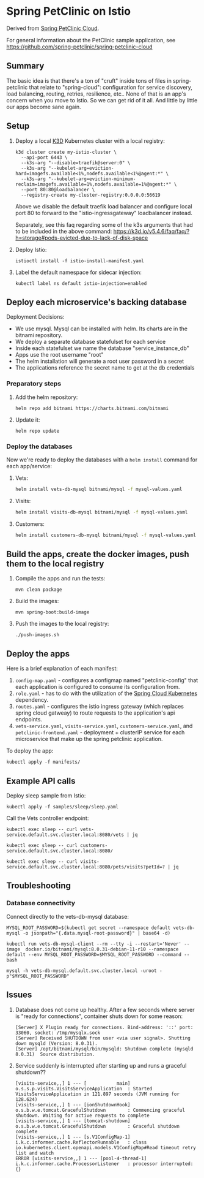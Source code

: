 # Spring PetClinic on Istio

Derived from [Spring PetClinic Cloud](https://github.com/spring-petclinic/spring-petclinic-cloud).

For general information about the PetClinic sample application, see https://github.com/spring-petclinic/spring-petclinic-cloud

## Summary

The basic idea is that there's a ton of "cruft" inside tons of files in spring-petclinic that relate to "spring-cloud": configuration for service discovery, load balancing, routing, retries, resilience, etc.. None of that is an app's concern when you move to Istio. So we can get rid of it all. And little by little our apps become sane again.

## Setup

1. Deploy a local [K3D](https://k3d.io/) Kubernetes cluster with a local registry:

    ```shell
    k3d cluster create my-istio-cluster \
      --api-port 6443 \
      --k3s-arg "--disable=traefik@server:0" \
      --k3s-arg "--kubelet-arg=eviction-hard=imagefs.available<1%,nodefs.available<1%@agent:*" \
      --k3s-arg "--kubelet-arg=eviction-minimum-reclaim=imagefs.available=1%,nodefs.available=1%@agent:*" \
      --port 80:80@loadbalancer \
      --registry-create my-cluster-registry:0.0.0.0:56619
    ```

    Above we disable the default traefik load balancer and configure local port 80 to forward to the "istio-ingressgateway" loadbalancer instead.

    Separately, see this faq regarding some of the k3s arguments that had to be included in the above command: https://k3d.io/v5.4.6/faq/faq/?h=storage#pods-evicted-due-to-lack-of-disk-space

3. Deploy Istio:

   ```shell
   istioctl install -f istio-install-manifest.yaml
   ```

4. Label the default namespace for sidecar injection:

   ```shell
   kubectl label ns default istio-injection=enabled
   ```

## Deploy each microservice's backing database

Deployment Decisions:

- We use mysql.  Mysql can be installed with helm.  Its charts are in the bitnami repository.
- We deploy a separate database statefulset for each service
- Inside each statefulset we name the database "service_instance_db"
- Apps use the root username "root"
- The helm installation will generate a root user password in a secret
- The applications reference the secret name to get at the db credentials

### Preparatory steps

1. Add the helm repository:

   ```shell
   helm repo add bitnami https://charts.bitnami.com/bitnami
   ```

1. Update it:

   ```shell
   helm repo update
   ```

### Deploy the databases

Now we're ready to deploy the databases with a `helm install` command for each app/service:

1. Vets:

    ```bash
    helm install vets-db-mysql bitnami/mysql -f mysql-values.yaml
    ```

2. Visits:

    ```bash
    helm install visits-db-mysql bitnami/mysql -f mysql-values.yaml
    ```

3. Customers:

    ```bash
    helm install customers-db-mysql bitnami/mysql -f mysql-values.yaml
    ```


## Build the apps, create the docker images, push them to the local registry

1. Compile the apps and run the tests:

   ```shell
   mvn clean package
   ```

2. Build the images:

   ```shell
   mvn spring-boot:build-image
   ```

3. Push the images to the local registry:

   ```shell
   ./push-images.sh
   ```

## Deploy the apps

Here is a brief explanation of each manifest:

1. `config-map.yaml` - configures a configmap named "petclinic-config" that each application is configured to consume its configuration from.
2. `role.yaml` - has to do with the utilization of the [Spring Cloud Kubernetes](https://docs.spring.io/spring-cloud-kubernetes/docs/current/reference/html/) dependency.
3. `routes.yaml` - configures the istio ingress gateway (which replaces spring cloud gatweay) to route requests to the application's api endpoints.
4. `vets-service.yaml`, `visits-service.yaml`, `customers-service.yaml`, and `petclinic-frontend.yaml` - deployment + clusterIP service for each microservice that make up the spring petclinic application.

To deploy the app:

```shell
kubectl apply -f manifests/
```

## Example API calls

Deploy sleep sample from Istio:

```shell
kubectl apply -f samples/sleep/sleep.yaml
```

Call the Vets controller endpoint:

```shell
kubectl exec sleep -- curl vets-service.default.svc.cluster.local:8080/vets | jq
```

```shell
kubectl exec sleep -- curl customers-service.default.svc.cluster.local:8080/
```

```shell
kubectl exec sleep -- curl visits-service.default.svc.cluster.local:8080/pets/visits?petId=? | jq
```

## Troubleshooting

### Database connectivity

Connect directly to the vets-db-mysql database:

```shell
MYSQL_ROOT_PASSWORD=$(kubectl get secret --namespace default vets-db-mysql -o jsonpath="{.data.mysql-root-password}" | base64 -d)
```

```shell
kubectl run vets-db-mysql-client --rm --tty -i --restart='Never' --image  docker.io/bitnami/mysql:8.0.31-debian-11-r10 --namespace default --env MYSQL_ROOT_PASSWORD=$MYSQL_ROOT_PASSWORD --command -- bash
```

```shell
mysql -h vets-db-mysql.default.svc.cluster.local -uroot -p"$MYSQL_ROOT_PASSWORD"
```


## Issues

1. Database does not come up healthy.  After a few seconds where server is "ready for connections", container shuts down for some reason:

    ```console
    [Server] X Plugin ready for connections. Bind-address: '::' port: 33060, socket: /tmp/mysqlx.sock
    [Server] Received SHUTDOWN from user <via user signal>. Shutting down mysqld (Version: 8.0.31).
    [Server] /opt/bitnami/mysql/bin/mysqld: Shutdown complete (mysqld 8.0.31)  Source distribution.
    ```

2. Service suddenly is interrupted after starting up and runs a graceful shutdown??

    ```console
    [visits-service,,] 1 --- [           main] o.s.s.p.visits.VisitsServiceApplication  : Started VisitsServiceApplication in 121.897 seconds (JVM running for 128.624)
    [visits-service,,] 1 --- [ionShutdownHook] o.s.b.w.e.tomcat.GracefulShutdown        : Commencing graceful shutdown. Waiting for active requests to complete
    [visits-service,,] 1 --- [tomcat-shutdown] o.s.b.w.e.tomcat.GracefulShutdown        : Graceful shutdown complete
    [visits-service,,] 1 --- [s.V1ConfigMap-1] i.k.c.informer.cache.ReflectorRunnable   : class io.kubernetes.client.openapi.models.V1ConfigMap#Read timeout retry list and watch
    ERROR [visits-service,,] 1 --- [pool-4-thread-1] i.k.c.informer.cache.ProcessorListener   : processor interrupted: {}
    ```
